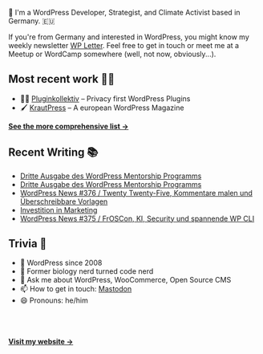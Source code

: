 👋 I'm a WordPress Developer, Strategist, and Climate Activist based in Germany. 🇪🇺

If you're from Germany and interested in WordPress, you might know my weekly newsletter [WP Letter](https://wpletter.de/). Feel free to get in touch or meet me at a Meetup or WordCamp somewhere (well, not now, obviously...).


## Most recent work 👷‍♂️

- 👨‍💻 [Pluginkollektiv](https://github.com/pluginkollektiv) – Privacy first WordPress Plugins
- 🖌️ [KrautPress](https://kraut.press) – A european WordPress Magazine

**[See the more comprehensive list &rarr;](https://simonkraft.com/what-i-do)**


## Recent Writing 📚

<!-- BLOG-POST-LIST:START -->
- [Dritte Ausgabe des WordPress Mentorship Programms](https://www.wppodcast.de/podcast/dritte-ausgabe-des-wordpress-mentorship-programms-2/)
- [Dritte Ausgabe des WordPress Mentorship Programms](https://www.wppodcast.de/podcast/dritte-ausgabe-des-wordpress-mentorship-programms/)
- [WordPress News #376 / Twenty Twenty-Five, Kommentare malen und Überschreibbare Vorlagen](https://feed.kraut.press/link/14399/16774429/376)
- [Investition in Marketing](https://www.wppodcast.de/podcast/investition-in-marketing/)
- [WordPress News #375 / FrOSCon, KI, Security und spannende WP CLI](https://feed.kraut.press/link/14399/16768604/375)
<!-- BLOG-POST-LIST:END -->


## Trivia 🤪

- 👴 WordPress since 2008
- 🌱 Former biology nerd turned code nerd
- 💬 Ask me about WordPress, WooCommerce, Open Source CMS
- 📫 How to get in touch: [Mastodon](https://dewp.space/@simon)
- 😄 Pronouns: he/him

<br/><br/><br/>
**[Visit my website &rarr;](https://simonkraft.com/hi)**